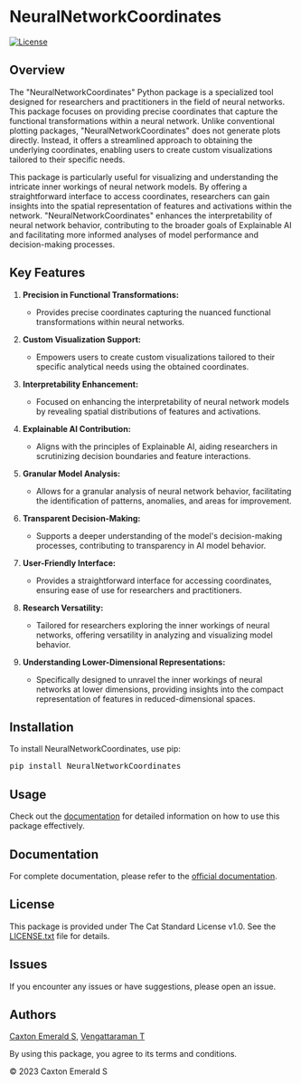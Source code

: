 # NeuralNetworkCoordinates

[![License](https://img.shields.io/badge/License-The_Cat_Standard_License_v1.0-[Color].svg)](https://github.com/CaxtonEmerald-S/NeuralNetworkCoordinates/blob/main/LICENSE.txt)

## Overview

The "NeuralNetworkCoordinates" Python package is a specialized tool designed for researchers and practitioners in the field of neural networks. This package focuses on providing precise coordinates that capture the functional transformations within a neural network. Unlike conventional plotting packages, "NeuralNetworkCoordinates" does not generate plots directly. Instead, it offers a streamlined approach to obtaining the underlying coordinates, enabling users to create custom visualizations tailored to their specific needs.

This package is particularly useful for visualizing and understanding the intricate inner workings of neural network models. By offering a straightforward interface to access coordinates, researchers can gain insights into the spatial representation of features and activations within the network. "NeuralNetworkCoordinates" enhances the interpretability of neural network behavior, contributing to the broader goals of Explainable AI and facilitating more informed analyses of model performance and decision-making processes.

## Key Features

1. **Precision in Functional Transformations:**
   - Provides precise coordinates capturing the nuanced functional transformations within neural networks.

2. **Custom Visualization Support:**
   - Empowers users to create custom visualizations tailored to their specific analytical needs using the obtained coordinates.

3. **Interpretability Enhancement:**
   - Focused on enhancing the interpretability of neural network models by revealing spatial distributions of features and activations.

4. **Explainable AI Contribution:**
   - Aligns with the principles of Explainable AI, aiding researchers in scrutinizing decision boundaries and feature interactions.

5. **Granular Model Analysis:**
   - Allows for a granular analysis of neural network behavior, facilitating the identification of patterns, anomalies, and areas for improvement.

6. **Transparent Decision-Making:**
   - Supports a deeper understanding of the model's decision-making processes, contributing to transparency in AI model behavior.

7. **User-Friendly Interface:**
   - Provides a straightforward interface for accessing coordinates, ensuring ease of use for researchers and practitioners.

8. **Research Versatility:**
   - Tailored for researchers exploring the inner workings of neural networks, offering versatility in analyzing and visualizing model behavior.

9. **Understanding Lower-Dimensional Representations:**
   - Specifically designed to unravel the inner workings of neural networks at lower dimensions, providing insights into the compact representation of features in reduced-dimensional spaces.

## Installation

To install NeuralNetworkCoordinates, use pip:
<pre>
pip install NeuralNetworkCoordinates
</pre>

## Usage
Check out the [documentation](https://github.com/CaxtonEmerald-S/NeuralNetworkCoordinates/wiki) for detailed information on how to use this package effectively.

## Documentation
For complete documentation, please refer to the [official documentation](https://github.com/CaxtonEmerald-S/NeuralNetworkCoordinates/wiki).

## License
This package is provided under The Cat Standard License v1.0. See the [LICENSE.txt](https://github.com/CaxtonEmerald-S/NeuralNetworkCoordinates/blob/main/LICENSE.txt) file for details.

## Issues
If you encounter any issues or have suggestions, please open an issue.

## Authors
[Caxton Emerald S](mailto:ces.softwaresolutions@gmail.com), [Vengattaraman T](mailto:vengattaraman.t@pondiuni.ac.in)

By using this package, you agree to its terms and conditions.

© 2023 Caxton Emerald S
